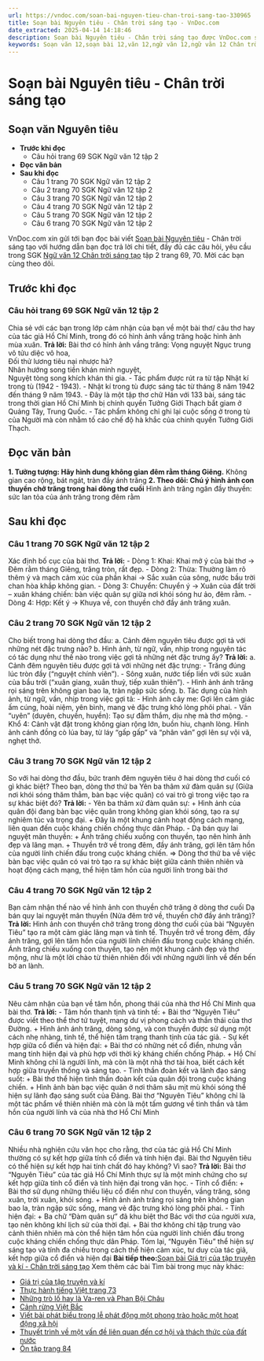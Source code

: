 ```yaml
---
url: https://vndoc.com/soan-bai-nguyen-tieu-chan-troi-sang-tao-330965
title: Soạn bài Nguyên tiêu - Chân trời sáng tạo - VnDoc.com
date_extracted: 2025-04-14 14:18:46
description: Soạn bài Nguyên tiêu - Chân trời sáng tạo được VnDoc.com sưu tầm và xin gửi tới bạn đọc cùng tham khảo.
keywords: Soạn văn 12,soạn bài 12,văn 12,ngữ văn 12,ngữ văn 12 Chân trời sáng tạo,soạn ngữ văn 12,giải ngữ văn 12,soạn văn 12 Chân trời sáng tạo,soạn văn 12 Chân trời sáng tạo ngắn nhất,soạn văn 12 tập 2 trang 69 Chân trời sáng tạo,Soạn bài Nguyên tiêu Chân trời sáng tạo,Soạn bài Nguyên tiêu,Soạn bài Nguyên tiêu ngắn gọn,soạn văn Nguyên tiêu,Nguyên tiêu,soạn văn 12 tập 2 trang 69,soạn văn 12 tập 2 trang 70
---
```


# Soạn bài Nguyên tiêu - Chân trời sáng tạo
## Soạn văn Nguyên tiêu
  * **Trước khi đọc**
    * Câu hỏi trang 69 SGK Ngữ văn 12 tập 2
  * **Đọc văn bản**
  * **Sau khi đọc**
    * Câu 1 trang 70 SGK Ngữ văn 12 tập 2
    * Câu 2 trang 70 SGK Ngữ văn 12 tập 2
    * Câu 3 trang 70 SGK Ngữ văn 12 tập 2
    * Câu 4 trang 70 SGK Ngữ văn 12 tập 2
    * Câu 5 trang 70 SGK Ngữ văn 12 tập 2
    * Câu 6 trang 70 SGK Ngữ văn 12 tập 2

VnDoc.com xin gửi tới bạn đọc bài viết [Soạn bài Nguyên tiêu](<https://vndoc.com/soan-bai-nguyen-tieu-chan-troi-sang-tao-330965>) \- Chân trời sáng tạo với hướng dẫn bạn đọc trả lời chi tiết, đầy đủ các câu hỏi, yêu cầu trong SGK [Ngữ văn 12 Chân trời sáng tạo](<https://vndoc.com/soan-van-12-chan-troi-sang-tao>) tập 2 trang 69, 70. Mời các bạn cùng theo dõi.
## Trước khi đọc
### Câu hỏi trang 69 SGK Ngữ văn 12 tập 2
Chia sẻ với các bạn trong lớp cảm nhận của bạn về một bài thơ/ câu thơ hay của tác giả Hồ Chí Minh, trong đó có hình ảnh vầng trăng hoặc hình ảnh mùa xuân.
**Trả lời:**
Bài thơ có hỉnh ảnh vầng trăng: Vọng nguyệt
Ngục trung vô tửu diệc vô hoa,  
Đối thử lương tiêu nại nhược hà?  
Nhân hướng song tiền khán minh nguyệt,  
Nguyệt tòng song khích khán thi gia.
\- Tác phẩm được rút ra từ tập Nhật kí trong tù \(1942 - 1943\).
\- Nhật kí trong tù được sáng tác từ tháng 8 năm 1942 đến tháng 9 năm 1943.
\- Đây là một tập thơ chữ Hán với 133 bài, sáng tác trong thời gian Hồ Chí Minh bị chính quyền Tưởng Giới Thạch bắt giam ở Quảng Tây, Trung Quốc.
\- Tác phẩm không chỉ ghi lại cuộc sống ở trong tù của Người mà còn nhằm tố cáo chế độ hà khắc của chính quyền Tưởng Giới Thạch.
## Đọc văn bản
**1\. Tưởng tượng: Hãy hình dung không gian đêm rằm tháng Giêng.**
Không gian cao rộng, bát ngát, tràn đầy ánh trăng
**2\. Theo dõi: Chú ý hình ảnh con thuyền chở trăng trong hai dòng thơ cuối**
Hình ảnh trăng ngân đầy thuyền: sức lan tỏa của ánh trăng trong đêm rằm
## Sau khi đọc
### Câu 1 trang 70 SGK Ngữ văn 12 tập 2
Xác định bố cục của bài thơ.
**Trả lời:**
\- Dòng 1: Khai: Khai mở ý của bài thơ
-> Đêm rằm tháng Giêng, trăng tròn, rất đẹp.
\- Dòng 2: Thừa: Thường làm rõ thêm ý và mạch cảm xúc của phần khai
-> Sắc xuân của sông, nước bầu trời chan hòa khắp không gian.
\- Dòng 3: Chuyển: Chuyển ý
-> Xuân của đất trời – xuân kháng chiến: bàn việc quân sự giữa nơi khói sóng hư ảo, đêm rằm.
\- Dòng 4: Hợp: Kết ý
-> Khuya về, con thuyền chở đầy ánh trăng xuân.
### Câu 2 trang 70 SGK Ngữ văn 12 tập 2
Cho biết trong hai dòng thơ đầu:
a. Cảnh đêm nguyên tiêu được gợi tả với những nét đặc trưng nào?
b. Hình ảnh, từ ngữ, vần, nhịp trong nguyên tác có tác dụng như thế nào trong việc gợi tả những nét đặc trưng ấy?
**Trả lời:**
a. Cảnh đêm nguyên tiêu được gợi tả với những nét đặc trưng:
\- Trăng đúng lúc tròn đầy \(“nguyệt chính viên”\).
\- Sông xuân, nước tiếp liền với sức xuân của bầu trời \(“xuân giang, xuân thuỷ, tiếp xuân thiên”\).
\- Hình ảnh ánh trăng rọi sáng trên không gian bao la, tràn ngập sức sống.
b. Tác dụng của hình ảnh, từ ngữ, vần, nhịp trong việc gợi tả:
\- Hình ảnh cây me: Gợi lên cảm giác ấm cúng, hoài niệm, yên bình, mang vẻ đặc trưng khó lòng phôi phai.
\- Vần “uyên” \(duyên, chuyền, huyền\): Tạo sự đằm thắm, dịu nhẹ mà thơ mộng.
\- Khổ 4: Cảnh vật đặt trong không gian rộng lớn, buồn hiu, chạnh lòng. Hình ảnh cánh đồng cò lúa bay, từ láy “gấp gấp” và “phân vân” gợi lên sự vội vã, nghẹt thở.
### Câu 3 trang 70 SGK Ngữ văn 12 tập 2
So với hai dòng thơ đầu, bức tranh đêm nguyên tiêu ở hai dòng thơ cuối có gì khác biệt? Theo bạn, dòng thơ thứ ba Yên ba thâm xứ đàm quân sự \(Giữa nơi khói sóng thăm thẳm, bàn bạc việc quân\) có vai trò gì trong việc tạo ra sự khác biệt đó?
**Trả lời:**
\- Yên ba thâm xứ đàm quân sự:
\+ Hình ảnh của quân đội đang bàn bạc việc quân trong không gian khói sóng, tạo ra sự nghiêm túc và trọng đại.
\+ Đây là một khung cảnh hoạt động cách mạng, liên quan đến cuộc kháng chiến chống thực dân Pháp.
\- Dạ bán quy lai nguyệt mãn thuyền:
\+ Ánh trăng chiếu xuống con thuyền, tạo nên hình ảnh đẹp và lãng mạn.
\+ Thuyền trở về trong đêm, đầy ánh trăng, gợi lên tâm hồn của người lính chiến đấu trong cuộc kháng chiến.
⇒ Dòng thơ thứ ba về việc bàn bạc việc quân có vai trò tạo ra sự khác biệt giữa cảnh thiên nhiên và hoạt động cách mạng, thể hiện tâm hồn của người lính trong bài thơ
### Câu 4 trang 70 SGK Ngữ văn 12 tập 2
Bạn cảm nhận thế nào về hình ảnh con thuyền chở trăng ở dòng thơ cuối Dạ bán quy lai nguyệt mãn thuyền \(Nửa đêm trở về, thuyền chở đầy ánh trăng\)?
**Trả lời:**
Hình ảnh con thuyền chở trăng trong dòng thơ cuối của bài “Nguyên Tiêu” tạo ra một cảm giác lãng mạn và tinh tế. Thuyền trở về trong đêm, đầy ánh trăng, gợi lên tâm hồn của người lính chiến đấu trong cuộc kháng chiến. Ánh trăng chiếu xuống con thuyền, tạo nên một khung cảnh đẹp và thơ mộng, như là một lời chào từ thiên nhiên đối với những người lính về đến bến bờ an lành.
### Câu 5 trang 70 SGK Ngữ văn 12 tập 2
Nêu cảm nhận của bạn về tâm hồn, phong thái của nhà thơ Hồ Chí Minh qua bài thơ.
**Trả lời:**
\- Tâm hồn thanh tịnh và tinh tế:
\+ Bài thơ “Nguyên Tiêu” được viết theo thể thơ tứ tuyệt, mang dư vị phong cách và thần thái của thơ Đường.
\+ Hình ảnh ánh trăng, dòng sông, và con thuyền được sử dụng một cách nhẹ nhàng, tinh tế, thể hiện tâm trạng thanh tịnh của tác giả.
\- Sự kết hợp giữa cổ điển và hiện đại:
\+ Bài thơ có những nét cổ điển, nhưng vẫn mang tính hiện đại và phù hợp với thời kỳ kháng chiến chống Pháp.
\+ Hồ Chí Minh không chỉ là người lính, mà còn là một nhà thơ tài hoa, biết cách kết hợp giữa truyền thống và sáng tạo.
\- Tinh thần đoàn kết và lãnh đạo sáng suốt:
\+ Bài thơ thể hiện tinh thần đoàn kết của quân đội trong cuộc kháng chiến.
\+ Hình ảnh bàn bạc việc quân ở nơi thâm sâu mịt mù khói sóng thể hiện sự lãnh đạo sáng suốt của Đảng.
Bài thơ “Nguyên Tiêu” không chỉ là một tác phẩm về thiên nhiên mà còn là một tấm gương về tinh thần và tâm hồn của người lính và của nhà thơ Hồ Chí Minh
### Câu 6 trang 70 SGK Ngữ văn 12 tập 2
Nhiều nhà nghiên cứu văn học cho rằng, thơ của tác giả Hồ Chí Minh thường có sự kết hợp giữa tính cổ điển và tính hiện đại. Bài thơ Nguyên tiêu có thể hiện sự kết hợp hai tính chất đó hay không? Vì sao?
**Trả lời:**
Bài thơ “Nguyên Tiêu” của tác giả Hồ Chí Minh thực sự là một minh chứng cho sự kết hợp giữa tính cổ điển và tính hiện đại trong văn học.
\- Tính cổ điển:
\+ Bài thơ sử dụng những thiếu liệu cổ điển như con thuyền, vầng trăng, sông xuân, trời xuân, khói sóng.
\+ Hình ảnh ánh trăng rọi sáng trên không gian bao la, tràn ngập sức sống, mang vẻ đặc trưng khó lòng phôi phai.
\- Tính hiện đại:
\+ Ba chữ “Đàm quân sự” đã khu biệt thơ Bác với thơ của người xưa, tạo nên không khí lịch sử của thời đại.
\+ Bài thơ không chỉ tập trung vào cảnh thiên nhiên mà còn thể hiện tâm hồn của người lính chiến đấu trong cuộc kháng chiến chống thực dân Pháp.
Tóm lại, “Nguyên Tiêu” thể hiện sự sáng tạo và tính đa chiều trong cách thể hiện cảm xúc, tư duy của tác giả, kết hợp giữa cổ điển và hiện đại
**Bài tiếp theo:**[Soạn bài Giá trị của tập truyện và kí - Chân trời sáng tạo](<https://vndoc.com/soan-bai-gia-tri-cua-tap-truyen-va-ki-chan-troi-sang-tao-330966>)
Xem thêm các bài Tìm bài trong mục này khác:
  * [Giá trị của tập truyện và kí](</soan-bai-gia-tri-cua-tap-truyen-va-ki-chan-troi-sang-tao-330966>)
  * [Thực hành tiếng Việt trang 73](</soan-bai-thuc-hanh-tieng-viet-trang-73-chan-troi-sang-tao-330968>)
  * [Những trò lố hay là Va-ren và Phan Bội Châu](</soan-bai-nhung-tro-lo-hay-la-va-ren-va-phan-boi-chau-chan-troi-sang-tao-330971>)
  * [Cảnh rừng Việt Bắc](</soan-bai-canh-rung-viet-bac-chan-troi-sang-tao-330973>)
  * [Viết bài phát biểu trong lễ phát động một phong trào hoặc một hoạt động xã hội](</soan-bai-viet-bai-phat-bieu-trong-le-phat-dong-mot-phong-trao-hoac-mot-hoat-dong-xa-hoi-chan-troi-sang-tao-330975>)
  * [Thuyết trình về một vấn đề liên quan đến cơ hội và thách thức của đất nước](</soan-bai-thuyet-trinh-ve-mot-van-de-lien-quan-den-co-hoi-va-thach-thuc-cua-dat-nuoc-chan-troi-sang-tao-330976>)
  * [Ôn tập trang 84](</soan-bai-on-tap-trang-84-chan-troi-sang-tao-330977>)

